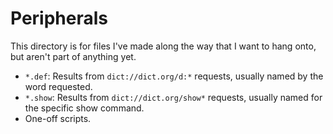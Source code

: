 Peripherals
===========

This directory is for files I've made along the way that I want to hang onto,
but aren't part of anything yet.

* `*.def`: Results from `dict://dict.org/d:*` requests, usually named by the
    word requested.
* `*.show`: Results from `dict://dict.org/show*` requests, usually named for
  the specific show command.
* One-off scripts.
